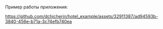 Пример работы приложения:


https://github.com/dchicherin/hotel_example/assets/32911387/ad94593b-3840-456e-b71a-3c74efb740ea


